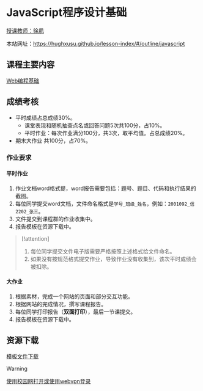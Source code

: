 #  JavaScript程序设计基础

[授课教师：徐夙](https://hughxusu.github.io/lesson-index/#/c-teacher)

本站网址：https://hughxusu.github.io/lesson-index/#/outline/javascript

## 课程主要内容

[Web编程基础](https://hughxusu.github.io/lesson-web/#/)

## 成绩考核

* 平时成绩占总成绩30%。
  * 课堂表现和随机抽查点名或回答问题5次共100分，占10%。
  * 平时作业：每次作业满分100分，共3次，取平均值。占总成绩20%。
* 期末大作业 共100分，占70%。

### 作业要求

#### 平时作业

1. 作业文档word格式提，word报告需要包括：题号、题目、代码和执行结果的截图。
2. 每位同学提交word文档，文件命名格式是`学号_班级_姓名`，例如：`2001092_信2202_张三`。
3. 文件提交到课程群的作业收集中。
4. 报告模板在资源下载中。

> [!attention]
>
> 1. 每位同学提交文件电子版需要严格按照上述格式给文件命名。
> 2. 如果没有按规范格式提交作业，导致作业没有收集到，该次平时成绩会被扣除。

#### 大作业

1. 根据素材，完成一个网站的页面和部分交互功能。
1. 根据网站的完成情况，撰写课程报告。
1. 每位同学打印报告（**双面打印**），最后一节课提交。
1. 报告模板在资源下载中。

## 资源下载

[模板文件下载](https://resource-443.webvpn.ncut.edu.cn/asset/#/share?shareId=db619ec09d63e7745d21255310ee9d25)

> [!warning]
>
> [使用校园网打开或使用webvpn登录](https://webvpn.ncut.edu.cn/iam/login)
